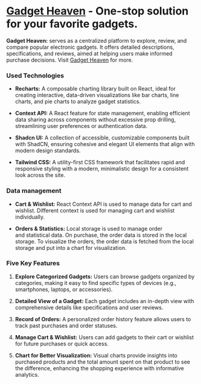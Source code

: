 # [Gadget Heaven](https://gadget-heaven-ihbbzvi9f-codewithshahriars-projects.vercel.app) - One-stop solution for your favorite gadgets.

**Gadget Heaven:** serves as a centralized platform to explore, review, and compare popular electronic gadgets. It offers detailed descriptions, specifications, and reviews, aimed at helping users make informed purchase decisions. Visit [Gadget Heaven](https://gadget-heaven-ihbbzvi9f-codewithshahriars-projects.vercel.app) for more.

### Used Technologies

- **Recharts:** A composable charting library built on React, ideal for creating interactive, data-driven visualizations like bar charts, line charts, and pie charts to analyze gadget statistics.

- **Context API:** A React feature for state management, enabling efficient data sharing across components without excessive prop drilling, streamlining user preferences or authentication data.

- **Shadcn UI:** A collection of accessible, customizable components built with ShadCN, ensuring cohesive and elegant UI elements that align with modern design standards.

- **Tailwind CSS:** A utility-first CSS framework that facilitates rapid and responsive styling with a modern, minimalistic design for a consistent look across the site.

### Data management

- **Cart & Wishlist:** React Context API is used to manage data for cart and wishlist. Different context is used for managing cart and wishlist individually.

- **Orders & Statistics:** Local storage is used to manage order and statistical data. On purchase, the order data is stored in the local storage. To visualize the orders, the order data is fetched from the local storage and put into a chart for visualization.

### Five Key Features

1. **Explore Categorized Gadgets:** Users can browse gadgets organized by categories, making it easy to find specific types of devices (e.g., smartphones, laptops, or accessories).

1. **Detailed View of a Gadget:** Each gadget includes an in-depth view with comprehensive details like specifications and user reviews.

1. **Record of Orders:** A personalized order history feature allows users to track past purchases and order statuses.

1. **Manage Cart & Wishlist:** Users can add gadgets to their cart or wishlist for future purchases or quick access.

1. **Chart for Better Visualization:** Visual charts provide insights into purchased products and the total amount spent on that product to see the difference, enhancing the shopping experience with informative analytics.
